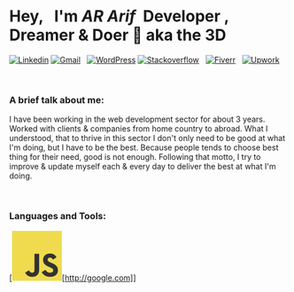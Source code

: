 # Hey, &nbsp; I'm _AR Arif_ &nbsp;Developer , Dreamer & Doer 👋 aka the 3D

[![Linkedin](https://img.shields.io/badge/Linkedin-connect--me-blue?logo=linkedin&style=for-the-badge&logoColor=white&labelColor=blue&color=mint)](https://www.linkedin.com/in/arifur-rahman-arif-51222a1b8/) [![Gmail](https://img.shields.io/badge/dev.ar.arif@gmail.com-d?logo=gmail&style=for-the-badge&logoColor=white&labelColor=red&color=blue)]() &nbsp; [![WordPress](https://img.shields.io/badge/Wordpress-d?logo=wordpress&style=for-the-badge&logoColor=white&labelColor=blue&color=23282d)](https://profiles.wordpress.org/devdrarif/#content-plugins)
[![Stackoverflow](https://img.shields.io/badge/stackoverflow-d?logo=stackoverflow&style=for-the-badge&logoColor=white&labelColor=orange&color=red)](https://stackoverflow.com/users/16214410/arifur-rahman-arif) &nbsp; [![Fiverr](https://img.shields.io/badge/fiverr-d?logo=fiverr&style=for-the-badge&logoColor=black&labelColor=1dbf73&color=blue)](https://www.fiverr.com/devdrarif?up_rollout=true) &nbsp; [![Upwork](https://img.shields.io/badge/upwork-d?logo=upwork&style=for-the-badge&logoColor=white&labelColor=14a800&color=blue)](https://www.upwork.com/freelancers/~014254f914c8244188)

<br />

### A brief talk about me:

I have been working in the web development sector for about 3 years.
Worked with clients & companies from home country to abroad. What I understood, that to thrive in this sector I don't only need to be good
at what I'm doing, but I have to be the best. Because people tends to choose best thing for their need, good is not enough.
Following that motto, I try to improve & update myself each & every day to deliver the best at what I'm doing.

<br />

### Languages and Tools:

[![JavaScript](./Logos/logo-javascript.svg)[http://google.com]]

<!-- <img align="left" alt="JavaScript" width="45" height="45" src="./Logos/logo-javascript.svg" title="JavaScript"/>
<img align="left" alt="NodeJS" width="45" height="45" src="./Logos/nodejs-icon.svg" title="NodeJS"/>
<img align="left" alt="React" width="45" height="45" src="./Logos/react.svg" title="React"/>
<img align="left" alt="MongoDB" width="45" height="45" src="./Logos/mongodb.svg" title="MongoDB"/>
<img align="left" alt="MySQL" width="45" height="45" src="./Logos/mysql.svg" title="MySQL"/>
<img align="left" alt="jQuery" width="45" height="45" src="./Logos/jquery.svg" title="jQuery"/>
<img align="left" alt="PHP" width="45" height="45" src="./Logos/php.svg" title="PHP"/>
<img align="left" alt="WordPress" width="45" height="45" src="./Logos/wordpress.svg" title="WordPress"/>
<img align="left" alt="Webpack" width="45" height="45" src="./Logos/webpack-icon.svg" title="Webpack"/>
<img align="left" alt="Gulp" width="45" height="45" src="./Logos/gulp.svg" title="Gulp"/>
<img align="left" alt="HTML" width="45" height="45" src="./Logos/html.svg" title="HTML"/>
<img align="left" alt="CSS" width="45" height="45" src="./Logos/css.svg" title="CSS"/>
<img align="left" alt="Sass" width="45" height="45" src="./Logos/sass.svg" title="Sass"/>
<img align="left" alt="Bootstrap" width="45" height="45" src="./Logos/bootstrap.svg" title="Bootstrap"/>
<img align="left" alt="Semantic" width="45" height="45" src="./Logos/semantic-ui.svg" title="Semantic"/>
<img align="left" alt="GSAP" width="45" height="45" src="./Logos/gsap-greensock.svg" title="GSAP"/>
<img align="left" alt="Git" width="45" height="45" src="./Logos/git-icon.svg" title="Git"/>
<img align="left" alt="Figma" width="45" height="45" src="./Logos/figma.svg" title="Figma"/> -->
